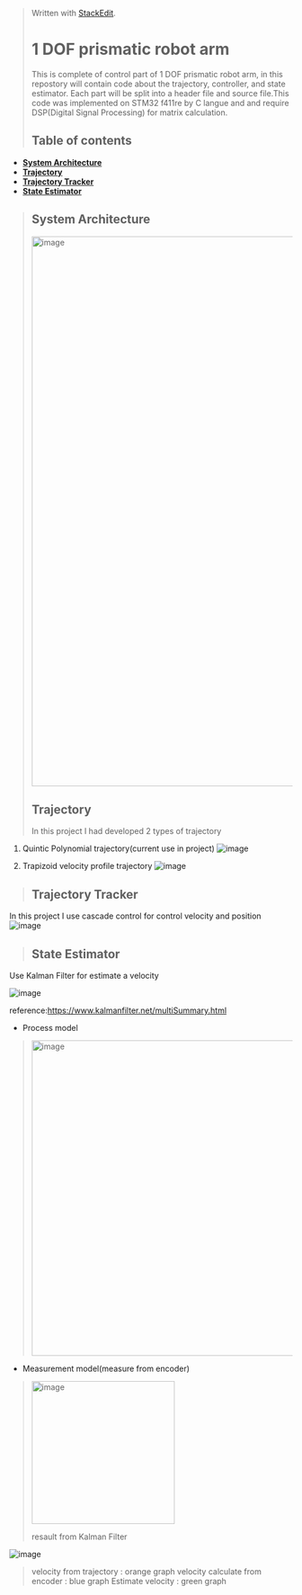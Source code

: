 > Written with [StackEdit](https://stackedit.io/).
> # 1 DOF prismatic robot arm
> This is complete of control part of 1 DOF prismatic robot arm, in this repostory will contain code  about the trajectory, controller, and state estimator. Each part will be split into a header file and source file.This code was implemented on STM32 f411re by C langue and and require DSP(Digital Signal Processing) for matrix calculation.
> ## Table of contents
 - [**System Architecture**](#System-Architecture)
 - [**Trajectory**](#Trajectory)
 - [**Trajectory Tracker**](#Trajectory-Tracker)
 - [**State Estimator**](#State-Estimator)
> ## System Architecture
>
> <img width="978" alt="image" src="https://github.com/TanawatPawanta/1_DOF_prismatic_control/assets/83177015/56750dac-22e1-4bfb-b804-850b0ac4647f">
> 
> ## Trajectory
> In this project I had developed 2 types of trajectory 
> 
 1. Quintic Polynomial trajectory(current use in project)
    ![image](https://github.com/TanawatPawanta/1_DOF_prismatic_control/assets/83177015/b501ef99-1cc7-48c1-9f6e-91ac8eaa5505)

 2. Trapizoid velocity profile trajectory
    ![image](https://github.com/TanawatPawanta/1_DOF_prismatic_control/assets/83177015/7ab99fa7-cd0c-4cc5-8204-e1d720ba64b8)

> ## Trajectory Tracker
  In this project I use cascade control for control velocity and position
  ![image](https://github.com/TanawatPawanta/1_DOF_prismatic_control/assets/83177015/fbb96503-c6bc-42bc-8ed9-13df1e0a099d)

> ## State Estimator
  Use Kalman Filter for estimate a velocity
>
  ![image](https://github.com/TanawatPawanta/1_DOF_prismatic_control/assets/83177015/7641d945-e50f-4440-a596-71ba243ed197)
>
  reference:https://www.kalmanfilter.net/multiSummary.html
 - Process model
>
> <img width="561" alt="image" src="https://github.com/TanawatPawanta/1_DOF_prismatic_control/assets/83177015/bd3e285f-d64b-450d-89dc-8b8b2ae52fa5">
>
 - Measurement model(measure from encoder)
>
> <img width="254" alt="image" src="https://github.com/TanawatPawanta/1_DOF_prismatic_control/assets/83177015/e6d47762-5d16-4b2b-8e59-41d197582a42">
>
> resault from Kalman Filter
>
  ![image](https://github.com/TanawatPawanta/1_DOF_prismatic_control/assets/83177015/ef971293-67da-498f-becb-999ebc60311b)
>
> velocity from trajectory : orange graph
> velocity calculate from encoder : blue graph
> Estimate velocity : green graph


